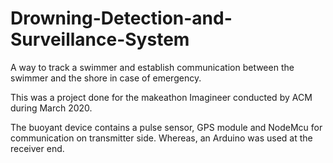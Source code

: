 # Drowning-Detection-and-Surveillance-System

A way to track a swimmer and establish communication between the swimmer and the shore in case of emergency.

This was a project done for the makeathon Imagineer conducted by ACM during March 2020. 

The buoyant device contains a pulse sensor, GPS module and NodeMcu for
communication on transmitter side. Whereas, an Arduino was used at the
receiver end. 

